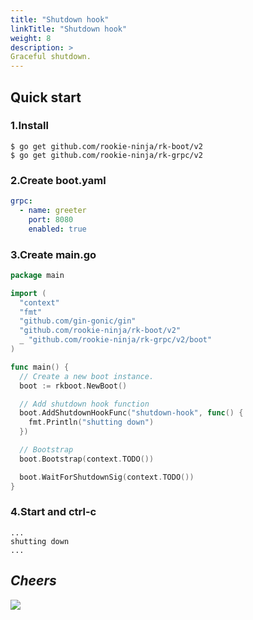 ```yaml
---
title: "Shutdown hook"
linkTitle: "Shutdown hook"
weight: 8
description: >
Graceful shutdown.
---
```


## Quick start
### 1.Install

```shell script
$ go get github.com/rookie-ninja/rk-boot/v2
$ go get github.com/rookie-ninja/rk-grpc/v2
```

### 2.Create boot.yaml
```yaml
grpc:
  - name: greeter
    port: 8080
    enabled: true
```

### 3.Create main.go
```go
package main

import (
  "context"
  "fmt"
  "github.com/gin-gonic/gin"
  "github.com/rookie-ninja/rk-boot/v2"
  _ "github.com/rookie-ninja/rk-grpc/v2/boot"
)

func main() {
  // Create a new boot instance.
  boot := rkboot.NewBoot()

  // Add shutdown hook function
  boot.AddShutdownHookFunc("shutdown-hook", func() {
    fmt.Println("shutting down")
  })

  // Bootstrap
  boot.Bootstrap(context.TODO())

  boot.WaitForShutdownSig(context.TODO())
}
```

### 4.Start and ctrl-c
```shell
...
shutting down
...
```

## _**Cheers**_
![](/rk-boot/user-guide/cheers.png)